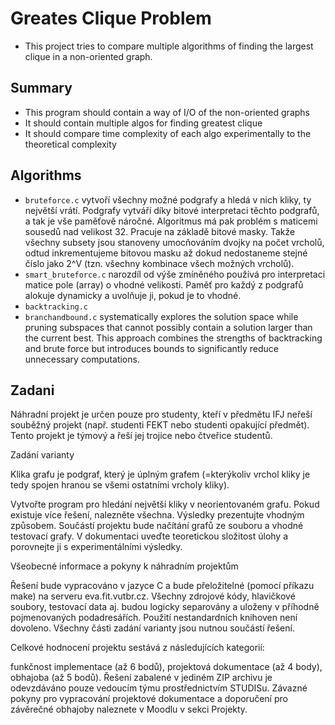 # Greates Clique Problem
- This project tries to compare multiple algorithms of finding the largest clique in a non-oriented graph.
  
## Summary
- This program should contain a way of I/O of the non-oriented graphs
- It should contain multiple algos for finding greatest clique
- It should compare time complexity of each algo experimentally to the theoretical complexity

## Algorithms
- `bruteforce.c` vytvoří všechny možné podgrafy a hledá v nich kliky, ty největší vrátí. Podgrafy vytváří díky bitové interpretaci těchto podgrafů, a tak je vše paměťově náročné. Algoritmus má pak problém s maticemi sousedů nad velikost 32. Pracuje na základě bitové masky. Takže všechny subsety jsou stanoveny umocňováním dvojky na počet vrcholů, odtud inkrementujeme bitovou masku až dokud nedostaneme stejné číslo jako 2^V (tzn. všechny kombinace všech možných vrcholů).
- `smart_bruteforce.c` narozdíl od výše zmíněného používá pro interpretaci matice pole (array) o vhodné velikosti. Paměť pro každý z podgrafů alokuje dynamicky a uvolňuje ji, pokud je to vhodné.
- `backtracking.c`
- `branchandbound.c` systematically explores the solution space while pruning subspaces that cannot possibly contain a solution larger than the current best. This approach combines the strengths of backtracking and brute force but introduces bounds to significantly reduce unnecessary computations.

## Zadani
Náhradní projekt je určen pouze pro studenty, kteří v předmětu IFJ neřeší souběžný projekt (např. studenti FEKT nebo studenti opakující předmět). Tento projekt je týmový a řeší jej trojice nebo čtveřice studentů.

Zadání varianty

Klika grafu je podgraf, který je úplným grafem (=kterýkoliv vrchol kliky je tedy spojen hranou se všemi ostatními vrcholy kliky).

Vytvořte program pro hledání největší kliky v neorientovaném grafu. Pokud existuje více řešení, nalezněte všechna. Výsledky prezentujte vhodným způsobem. Součástí projektu bude načítání grafů ze souboru a vhodné testovací grafy. V dokumentaci uveďte teoretickou složitost úlohy a porovnejte ji s experimentálními výsledky.

Všeobecné informace a pokyny k náhradním projektům

Řešení bude vypracováno v jazyce C a bude přeložitelné (pomocí příkazu make) na serveru eva.fit.vutbr.cz. Všechny zdrojové kódy, hlavičkové soubory, testovací data aj. budou logicky separovány a uloženy v příhodně pojmenovaných podadresářích. Použití nestandardních knihoven není dovoleno. Všechny části zadání varianty jsou nutnou součástí řešení.

Celkové hodnocení projektu sestává z následujících kategorií:

funkčnost implementace (až 6 bodů),
projektová dokumentace (až 4 body),
obhajoba (až 5 bodů).
Řešení zabalené v jediném ZIP archivu je odevzdáváno pouze vedoucím týmu prostřednictvím STUDISu. Závazné pokyny pro vypracování projektové dokumentace a doporučení pro závěrečné obhajoby naleznete v Moodlu v sekci Projekty.

